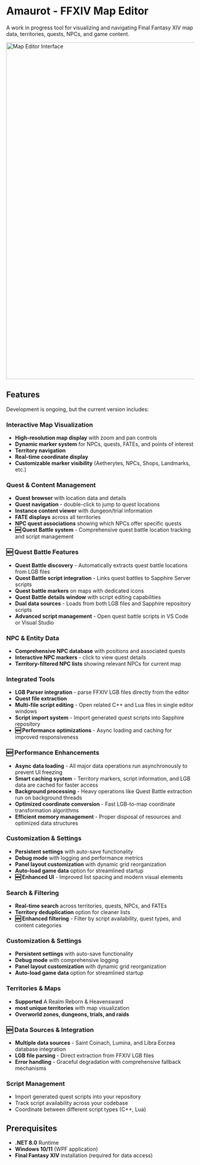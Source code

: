 ﻿# Amaurot - FFXIV Map Editor

A work in progress tool for visualizing and navigating Final Fantasy XIV map data, territories, quests, NPCs, and game content.

<img src="https://github.com/user-attachments/assets/d6a5dd69-5e02-4f28-8fe7-d9ea18e75423" alt="Map Editor Interface" width="900">

## Features

Development is ongoing, but the current version includes:

### **Interactive Map Visualization**
- **High-resolution map display** with zoom and pan controls
- **Dynamic marker system** for NPCs, quests, FATEs, and points of interest
- **Territory navigation** 
- **Real-time coordinate display** 
- **Customizable marker visibility** (Aetherytes, NPCs, Shops, Landmarks, etc.)

### **Quest & Content Management**
- **Quest browser** with location data and details
- **Quest navigation** - double-click to jump to quest locations
- **Instance content viewer** with dungeon/trial information
- **FATE displays** across all territories
- **NPC quest associations** showing which NPCs offer specific quests
- **🆕 Quest Battle system** - Comprehensive quest battle location tracking and script management

### **🆕 Quest Battle Features**
- **Quest Battle discovery** - Automatically extracts quest battle locations from LGB files
- **Quest Battle script integration** - Links quest battles to Sapphire Server scripts
- **Quest battle markers** on maps with dedicated icons
- **Quest Battle details window** with script editing capabilities
- **Dual data sources** - Loads from both LGB files and Sapphire repository scripts
- **Advanced script management** - Open quest battle scripts in VS Code or Visual Studio

### **NPC & Entity Data**
- **Comprehensive NPC database** with positions and associated quests
- **Interactive NPC markers** - click to view quest details
- **Territory-filtered NPC lists** showing relevant NPCs for current map

### **Integrated Tools**
- **LGB Parser integration** - parse FFXIV LGB files directly from the editor
- **Quest file extraction**
- **Multi-file script editing** - Open related C++ and Lua files in single editor windows
- **Script import system** - Import generated quest scripts into Sapphire repository
- **🆕 Performance optimizations** - Async loading and caching for improved responsiveness

### **🆕 Performance Enhancements**
- **Async data loading** - All major data operations run asynchronously to prevent UI freezing
- **Smart caching system** - Territory markers, script information, and LGB data are cached for faster access
- **Background processing** - Heavy operations like Quest Battle extraction run on background threads
- **Optimized coordinate conversion** - Fast LGB-to-map coordinate transformation algorithms
- **Efficient memory management** - Proper disposal of resources and optimized data structures

### **Customization & Settings**
- **Persistent settings** with auto-save functionality
- **Debug mode** with logging and performance metrics
- **Panel layout customization** with dynamic grid reorganization
- **Auto-load game data** option for streamlined startup
- **🆕 Enhanced UI** - Improved list spacing and modern visual elements

### **Search & Filtering**
- **Real-time search** across territories, quests, NPCs, and FATEs
- **Territory deduplication** option for cleaner lists
- **🆕 Enhanced filtering** - Filter by script availability, quest types, and content categories


### **Customization & Settings**
- **Persistent settings** with auto-save functionality
- **Debug mode** with comprehensive logging
- **Panel layout customization** with dynamic grid reorganization
- **Auto-load game data** option for streamlined startup

### **Territories & Maps**
- **Supported** A Realm Reborn & Heavensward
- **most unique territories** with map visualization
- **Overworld zones, dungeons, trials, and raids**

### **🆕 Data Sources & Integration**
- **Multiple data sources** - Saint Coinach, Lumina, and Libra Eorzea database integration
- **LGB file parsing** - Direct extraction from FFXIV LGB files
- **Error handling** - Graceful degradation with comprehensive fallback mechanisms

### Script Management
- Import generated quest scripts into your repository
- Track script availability across your codebase
- Coordinate between different script types (C++, Lua)


## Prerequisites

- **.NET 8.0** Runtime
- **Windows 10/11** (WPF application)
- **Final Fantasy XIV** installation (required for data access)


